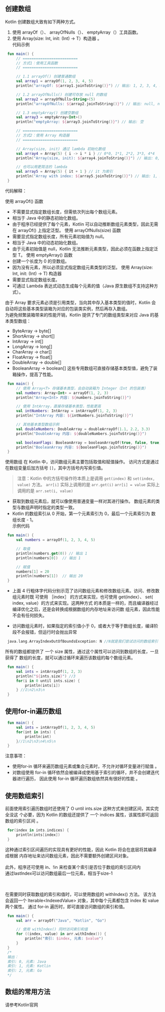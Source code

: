 ## 创建数组
Kotlin 创建数组大致有如下两种方式。
1. 使用 arrayOf（）、 arrayOfNulls（）、 emptyArray（）工具函数。
2. 使用 Array(size: Int, init: (Int) -> T）构造器 。 </br>
代码示例
```kotlin
 fun main() {
     // =========================
     // 方式1：使用工具函数
     // =========================

     // 1.1 arrayOf() 创建普通数组
     val array1 = arrayOf(1, 2, 3, 4, 5)
     println("arrayOf: ${array1.joinToString()}") // 输出: 1, 2, 3, 4, 5

     // 1.2 arrayOfNulls() 创建可存放 null 的数组
     val array2 = arrayOfNulls<String>(5)
     println("arrayOfNulls: ${array2.joinToString()}") // 输出: null, null, null, null, null

     // 1.3 emptyArray() 创建空数组
     val array3 = emptyArray<Int>()
     println("emptyArray: ${array3.joinToString()}") // 输出: 空

     // =========================
     // 方式2：使用 Array 构造器
     // =========================

     // Array(size, init) 通过 lambda 初始化数组
     val array4 = Array(5) { i -> i * i } // 0*0, 1*1, 2*2, 3*3, 4*4
     println("Array(size, init): ${array4.joinToString()}") // 输出: 0, 1, 4, 9, 16

     // 也可以用更简洁的 lambda
     val array5 = Array(5) { it + 1 } // it 为索引
     println("Array with index: ${array5.joinToString()}") // 输出: 1, 2, 3, 4, 5
 }
```
代码解释：

使用 arrayOf() 函数
* 不需要显式指定数组长度，但需依次列出每个数组元素。
* 相当于 Java 中的静态初始化数组。
* 由于程序已经提供了每个元素，Kotlin 可以自动推断数组元素类型，因此无需在 arrayOf() 上指定泛型。
使用 arrayOfNulls<T>(size) 函数
* 需要显式指定数组长度，所有元素初始值为 null。
* 相当于 Java 中的动态初始化数组。
* 由于元素初始值是 null，Kotlin 无法推断元素类型，因此必须在函数上指定泛型 T。
使用 emptyArray<T>() 函数
* 创建一个长度为 0 的空数组。
* 因为没有元素，所以必须显式指定数组元素类型的泛型。
使用 Array(size: Int, init: (Int) -> T) 构造器
* 需要显式指定数组长度。
* 可通过 Lambda 表达式动态生成每个元素的值（Java 原生数组不支持这种方式）。

由于 Array<T> 要求元素必须是引用类型，当向其中存入基本类型的值时，Kotlin 会自动将这些基本类型装箱为对应的包装类实例，然后再存入数组。</br>
为避免频繁装箱带来的性能开销，Kotlin 提供了专门的数组类型来对应 Java 的基本类型数组：
* ByteArray → byte[]
* ShortArray → short[]
* IntArray → int[]
* LongArray → long[]
* CharArray → char[]
* FloatArray → float[]
* DoubleArray → double[]
* BooleanArray → boolean[]
这些专用数组可直接存储基本类型值，避免了装箱操作，提高了性能。</br>
```kotlin
 fun main() {
     // 使用 Array<T> 存储基本类型，会自动装箱为 Integer（Int 的包装类）
     val numbers: Array<Int> = arrayOf(1, 2, 3)
     println("Array<Int> 内容: ${numbers.joinToString()}")

     // 使用 IntArray，直接存储基本类型，性能更高
     val intNumbers: IntArray = intArrayOf(1, 2, 3)
     println("IntArray 内容: ${intNumbers.joinToString()}")

     // 其他基本类型数组示例
     val doubleNumbers: DoubleArray = doubleArrayOf(1.1, 2.2, 3.3)
     println("DoubleArray 内容: ${doubleNumbers.joinToString()}")

     val booleanFlags: BooleanArray = booleanArrayOf(true, false, true)
     println("BooleanArray 内容: ${booleanFlags.joinToString()}")
 }
```
使用数组
在 Kotlin 中，访问数组元素主要包括取值和赋值操作。
访问方式是通过在数组变量后加方括号 `[]`，其中方括号内写索引值。
> 注意：Kotlin 中的方括号操作符本质上是调用 `get(index)` 和 `set(index, value)` 方法。
> `arr[i]` 实际上调用的是 `arr.get(i)`
> `arr[i] = value` 实际上调用的是 `arr.set(i, value)`
* 获取到数组元素后，就可以像使用普通变量一样对其进行操作。
数组元素的类型与数组声明时指定的类型一致。
* Kotlin 的数组索引从 0 开始，第一个元素索引为 0，最后一个元素索引为 数组长度 - 1。</br>
示例代码
```kotlin
 fun main() {
     val numbers = arrayOf(1, 2, 3, 4, 5)

     // 取值
     println(numbers.get(0)) // 输出 1
     println(numbers[0])  // 输出 1

     // 赋值
     numbers[1] = 20
     println(numbers[1])  // 输出 20
 }

```
* 上面 4 行粗体字代码分别示范了访问数组元素和修改数组元素。访问、修改数组元素时既
可使用 ［index］ 的方式来实现，也可使用 get(index）、 set( index, value）的方式来实现。这两种方式
的本质是一样的，而且编译器经过编译优化之后，还是会转换成根据数组的内存地址来访问数
组元素，因此性能不会有任何损失。

* 访问数组元素时，如果指定的索引值小于 0，或者大于等于数组长度，编译阶段不会报错，但运行时会抛出异常
```kotlin
 java.lang.ArrayIndexOutOfBoundsException: N //N就是我们尝试访问的数组索引
```
所有的数组都提供了 一个 size 属性，通过这个属性可以访问到数组的长度，一旦获得了
数组的长度，就可以通过循环来遍历该数组的每个数组元素。
```kotlin
 fun main() {
     val ints = intArrayOf(1, 2, 3)
     println("${ints.size}") //3
     for(i in 0 until ints.size) {
         println(ints[i])
     } //1\n2\n3\n
 }
```

## 使用for-in遍历数组
```kotlin
 fun main() {
     val ints = intArrayOf(1, 2, 3, 4, 5)
     for(int in ints) {
         println(int)
     }//1\n2\n3\n4\n5\n
 }
```
注意事项：
* 使用for-in 循环来遍历数组元素或集合元素时，不允许对循环变量进行赋值 。
* 对数组使用 for-in 循环依然会被编译成使用基于索引的循环，井不会创建迭代器进行遍历，
因此使用 for-in 循环遍历数组依然具有很好的性能 。</br>

## 使用数组索引
前面使用索引遍历数组时还使用了 O until ints.size 这种方式来创建区间，其实完全没这
个必要，因为 Kotlin 的数组还提供了 一个 indices 属性，该属性即可返回数组的索引区间 。
```kotlin
 for(index in ints.indices) {
     println(ints[index])
 }
```
这种通过索引区间遍历的实现具有更好的性能，因此 Kotlin 将会在底层将其编译成根据
内存地址来访问数组元素，因此不需要额外创建区间对象。
</br></br>
此外，程序还可使用 in、!in 来检查某个索引是否位于数组的索引区间内
</br>
通过lastIndex可以访问数组最后一位元素，相当于size-1

</br></br>
在需要同时获取数组的索引和值时，可以使用数组的 withIndex() 方法。
该方法会返回一个 Iterable<IndexedValue<T>> 对象，其中每个元素都包含 index 和 value 两个属性。
通过 for-in 遍历时，即可直接访问数组的索引和值。
```kotlin
 fun main() {
     val arr = arrayOf("Java", "Kotlin", "Go")

     // 使用 withIndex() 同时访问索引和值
     for ((index, value) in arr.withIndex()) {
         println("索引: $index, 元素: $value")
     }
 }
 /*
 输出：
 索引: 0, 元素: Java
 索引: 1, 元素: Kotlin
 索引: 2, 元素: Go
 */
```

## 数组的常用方法
请参考Kotlin官网